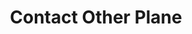 ---
title: "Contact Other Plane"
index:
  - contact-other-plane
permalink: /spells/contact-other-plane/
tags:
  - Spell
  - 5th Level
  - Divination
available_for:
  - Warlock
  - Wizard
level: "5th Level"
school: "Divination"
comp:
  - V
duration: "1 Minute"
cast_time: "1 Minute"
ritual: true
attack: "INT Save"
description: |
  You mentally contact a demigod, the spirit of a long-dead sage, or some other mysterious entity from another plane. Contacting this extraplanar intelligence can strain or even break your mind. When you cast this spell, make a DC 15 intelligence saving throw. On a failure, you take 6d6 psychic damage and are insane until you finish a long rest. While insane, you can't take actions, can't understand what other creatures say, can't read, and speak only in gibberish. A greater restoration spell cast on you ends this effect.

  On a successful save, you can ask the entity up to five questions. You must ask your questions before the spell ends. The GM answers each question with one word, such as "yes," "no," "maybe," "never," "irrelevant," or "unclear" (if the entity doesn't know the answer to the question). If a one-word answer would be misleading, the GM might instead offer a short phrase as an answer.
excerpt: "You mentally contact a demigod, the spirit of a long-dead sage, or some other mysterious entity from another plane."
source: "Basic Rules"
---